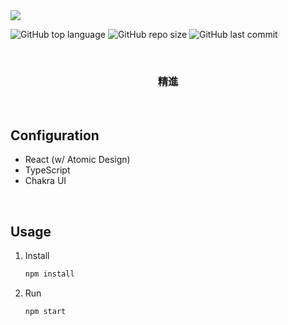 <img src="https://source.unsplash.com/random/1920x1080">

![GitHub top language](https://img.shields.io/github/languages/top/Ryuyxx/prac-chakra-ts?style=for-the-badge)
![GitHub repo size](https://img.shields.io/github/repo-size/Ryuyxx/prac-chakra-ts?style=for-the-badge)
![GitHub last commit](https://img.shields.io/github/last-commit/Ryuyxx/prac-chakra-ts?style=for-the-badge)

<br />

<h3 align="center">
   精進
</h3>

<br />

## Configuration

- React (w/ Atomic Design)
- TypeScript
- Chakra UI

<br />

## Usage

1. Install

   ```bash
   npm install
   ```

2. Run

   ```bash
   npm start
   ```
